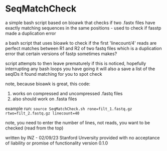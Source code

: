 # SeqMatchCheck
a simple bash script based on bioawk that checks if two .fastx files have exactly matching sequences in the same positions - used to check if fasstp made a duplication error

a bash script that uses bioawk to check if the first 'linecount/4' reads are perfect matches between R1 and R2 of two fastq files
which is a duplication error that certain versions of fastp sometimes makes?

script attempts to then leave prematurely if this is noticed, hopefully interrupting any bash loops you have going
it will also a save a list of the seqIDs it found matching for you to spot check

note, because bioawk is great, this code:
1. works on compressed and uncompressed .fastq files
2. also should work on .fasta files

example run:
```source SeqMatchCheck.sh rone=filt_1.fastq.gz rtwo=filt_2.fastq.gz linecount=40```

note, you need to enter the number of lines, not reads, you want to be checked (read from the top)

written by INZ - 02/09/23
Stanford Unversity
provided with no acceptance of liability or promise of functionality
version 0.1.0
